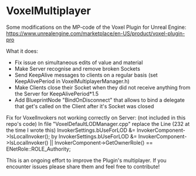 # VoxelMultiplayer
Some modifications on the MP-code of the Voxel Plugin for Unreal Engine: https://www.unrealengine.com/marketplace/en-US/product/voxel-plugin-pro

What it does:

- Fix issue on simultaneous edits of value and material
- Make Server recognise and remove broken Sockets
- Send KeepAlive messages to clients on a regular basis (set KeepAlivePeriod in VoxelMultiplayerManager.h)
- Make Clients close their Socket when they did not receive anything from the Server for KeepAlivePeriod*1.5
- Add BlueprintNode "BindOnDisconnect" that allows to bind a delegate that get's called on the Client after it's Socket was closed

Fix for VoxelInvokers not working correctly on Server: (not included in this repo's code)
In file "VoxelDefaultLODManager.cpp" replace the Line (232 at the time I wrote this)
  InvokerSettings.bUseForLOD &= InvokerComponent->IsLocalInvoker();
by
  InvokerSettings.bUseForLOD &= InvokerComponent->IsLocalInvoker() || InvokerComponent->GetOwnerRole() == ENetRole::ROLE_Authority;

This is an ongoing effort to improve the Plugin's multiplayer. If you encounter issues please share them and feel free to contribute!
